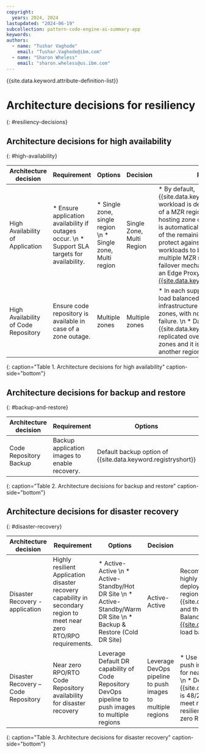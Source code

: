 ```yaml
---
copyright:
  years: 2024, 2024
lastupdated: "2024-06-19"
subcollection: pattern-code-engine-ai-summary-app
keywords:
authors:
  - name: "Tushar Vaghode"
    email: "Tushar.Vaghode@ibm.com"
  - name: "Sharon Wheless"
    email: "sharon.wheless@us.ibm.com"
---
```


{{site.data.keyword.attribute-definition-list}}

# Architecture decisions for resiliency
{: #resiliency-decisions}

## Architecture decisions for high availability
{: #high-availability}

| Architecture decision | Requirement            | Options           | Decision      | Rationale  |
|---------------------------|----------------------------|------------------------|-----------------------|-------------------|
| High Availability of Application     | * Ensure application availability if outages occur. \n * Support SLA targets for availability. | * Single zone, single region  \n * Single zone, Multi region  | Single Zone, Multi Region | * By default, {{site.data.keyword.codeenginefull}} workload is deployed within a zone of a MZR region. If a failure of the hosting zone occurs, the workload is automatically re-created in one of the remaining zones. \n * To protect against regional failure workloads to be deployed across multiple MZR regions with automatic failover mechanism by leveraging an Edge Proxy service such as [{{site.data.keyword.cis_full}}](/docs/cis?topic=cis-getting-started).   |
| High Availability of Code Repository | Ensure code repository is available in case of a zone outage.     | Multiple zones       | Multiple zones   | * In each supported region, traffic is load balanced across registry infrastructure in multiple availability zones, with no single point of failure. \n * Data that is stored in {{site.data.keyword.registrylong}} is replicated over the availability zones and it is also backed up in another region regularly.     |
{: caption="Table 1. Architecture decisions for high availability" caption-side="bottom"}

## Architecture decisions for backup and restore
{: #backup-and-restore}

| Architecture decision | Requirement           | Options           | Decision         | Rationale   |
|---------------------------|----------------------------|------------------------|-----------------------|-------------------|
| Code Repository Backup    | Backup application images to enable recovery. | Default backup option of {{site.data.keyword.registryshort}}  | Default backup option of {{site.data.keyword.registryshort}}  | By default, data that is stored in {{site.data.keyword.registryshort}} is replicated over the availability zones and it is also backed up in another region regularly. |
{: caption="Table 2. Architecture decisions for backup and restore" caption-side="bottom"}

## Architecture decisions for disaster recovery
{: #disaster-recovery}

| Architecture decision | Requirement            | Options            | Decision          | Rationale     |
|---------------------------|----------------------------|------------------------|-----------------------|-------------------|
| Disaster Recovery - application     | Highly resilient Application disaster recovery capability in secondary region to meet near zero RTO/RPO requirements. | * Active-Active \n * Active-Standby/Hot DR Site \n * Active-Standby/Warm DR Site \n * Backup & Restore (Cold DR Site) | Active-Active   | Recommended approach for highly resilient application by deploying resources in multiple regions of {{site.data.keyword.cloud_notm}} and then using Global Load Balancer feature of [{{site.data.keyword.cis_short}}](/docs/cis?topic=cis-getting-started) to load balance between them. |
| Disaster Recovery – Code Repository | Near zero RPO/RTO Code Repository availability for disaster recovery         | Leverage Default DR capability of Code Repository  DevOps pipeline to push images to multiple regions    | Leverage DevOps pipeline to push images to multiple regions | * Use Development pipeline to push images in multiple regions for near zero RPO/RTO capability. \n * Default RPO/RTO of {{site.data.keyword.registryshort}} is 48/24 hours which does not meet requirement of a highly resilient application with a near zero RPO/RTO.       |
{: caption="Table 3. Architecture decisions for disaster recovery" caption-side="bottom"}
